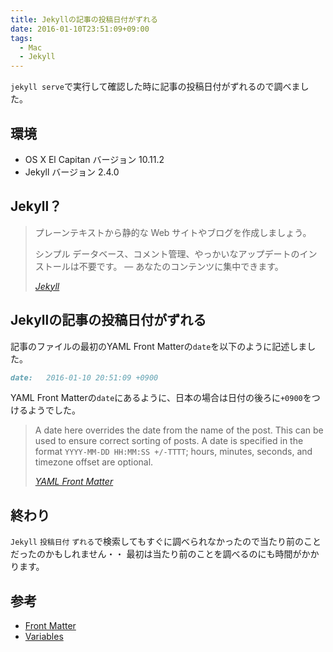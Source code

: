 ```yaml
---
title: Jekyllの記事の投稿日付がずれる
date: 2016-01-10T23:51:09+09:00
tags:
  - Mac
  - Jekyll
---
```


`jekyll serve`で実行して確認した時に記事の投稿日付がずれるので調べました。

<!-- more -->

## 環境

* OS X El Capitan バージョン 10.11.2
* Jekyll バージョン 2.4.0

## Jekyll？

> プレーンテキストから静的な Web サイトやブログを作成しましょう。
>
> シンプル
> データベース、コメント管理、やっかいなアップデートのインストールは不要です。 — あなたのコンテンツに集中できます。
>
> <cite>[Jekyll](http://jekyllrb-ja.github.io)</cite>

## Jekyllの記事の投稿日付がずれる

記事のファイルの最初のYAML Front Matterの`date`を以下のように記述しました。

``` md
date:   2016-01-10 20:51:09 +0900
```

YAML Front Matterの`date`にあるように、日本の場合は日付の後ろに`+0900`をつけるようでした。

> A date here overrides the date from the name of the post. This can be used to ensure correct sorting of posts. A date is specified in the format `YYYY-MM-DD HH:MM:SS +/-TTTT`; hours, minutes, seconds, and timezone offset are optional.
>
> <cite>[YAML Front Matter](http://jekyllrb.com/docs/frontmatter/#predefined-variables-for-posts)</cite>

## 終わり

`Jekyll` `投稿日付` `ずれる`で検索してもすぐに調べられなかったので当たり前のことだったのかもしれません・・
最初は当たり前のことを調べるのにも時間がかかります。

## 参考

* [Front Matter](http://jekyllrb.com/docs/frontmatter/)
* [Variables](http://jekyllrb.com/docs/variables/)

